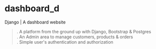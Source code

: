# dashboard_d
Django | A dashboard website <br/>
>. A platform from the ground up with Django, Bootstrap & Postgres <br/>
>. An Admin area to manage customers, products & orders <br/>
>. Simple user's authentication and authorization <br/>